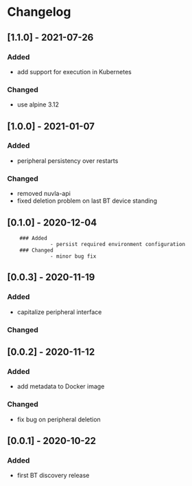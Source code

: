 # Changelog
## [1.1.0] - 2021-07-26
### Added 
 - add support for execution in Kubernetes
### Changed
 - use alpine 3.12
## [1.0.0] - 2021-01-07
### Added 
 - peripheral persistency over restarts
### Changed
 - removed nuvla-api
 - fixed deletion problem on last BT device standing
## [0.1.0] - 2020-12-04
        ### Added 
                  - persist required environment configuration
        ### Changed
                  - minor bug fix
## [0.0.3] - 2020-11-19
### Added 
- capitalize peripheral interface
### Changed
## [0.0.2] - 2020-11-12
### Added 
- add metadata to Docker image 
### Changed
- fix bug on peripheral deletion
## [0.0.1] - 2020-10-22
### Added 
- first BT discovery release

